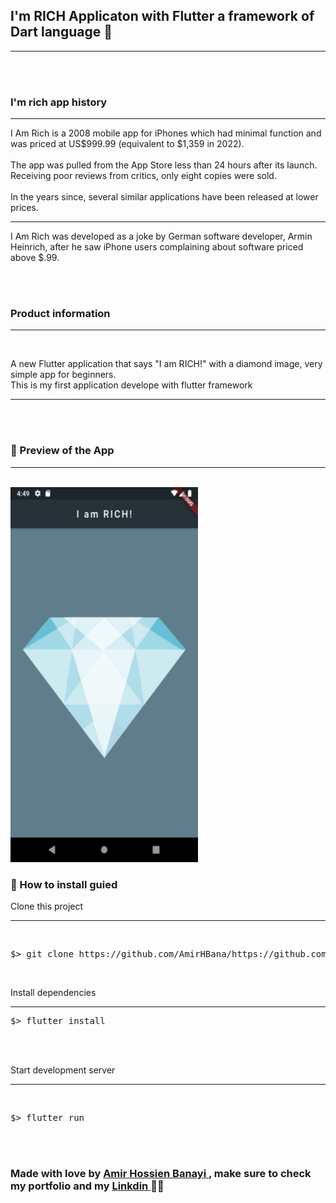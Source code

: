 <h2> I'm <strong> RICH Applicaton </strong> with Flutter a framework of Dart language 💎 </h2>

<hr>

<br><br>
<h3> I'm rich app history </h3>

<hr>

<p> I Am Rich is a 2008 mobile app for iPhones which had minimal function and was priced at US$999.99 (equivalent to $1,359 in 2022).<br><br>
  The app was pulled from the App Store less than 24 hours after its launch. Receiving poor reviews from critics, only eight copies were sold.<br><br>
  In the years since, several similar applications have been released at lower prices.<br>

  <hr>

  I Am Rich was developed as a joke by German software developer, Armin Heinrich, after he saw iPhone users complaining about software priced above $.99.

</p>

<br>
<br>

<h3> Product information </h3>
<hr>
<br>



<p> A new Flutter application that says "I am RICH!" with a diamond image, very simple app for beginners. <br>
    This is my first application develope with flutter framework
</p>

<hr>
<br><br>

<h3> 🚀 Preview of the App </h3>

<hr>
<br>

<img src="https://github.com/AmirHBana/Flutter-application-i-am-rich/blob/main/314195984-7f64b0de-e5a1-40ff-804c-6be30aecf7ac.png" alt="Im rich app" width="300" height="600">

<br>

<h3> 👷 How to install guied </h3>



<p> Clone this project </p>

<hr>

<br>

<div class="highlight highlight-source-shell notranslate position-relative overflow-auto" dir="auto"><pre>$> git clone https://github.com/AmirHBana/https://github.com/AmirHBana/Flutter-application-i-am-rich.git</pre></div>

<br>

<p> Install dependencies </p>

<hr>

<div class="highlight highlight-source-shell notranslate position-relative overflow-auto" dir="auto"><pre>$> flutter install</pre></div>

<br><br>

<p> Start development server </p>

<hr>
<br>

<div class="highlight highlight-source-shell notranslate position-relative overflow-auto" dir="auto"><pre>$> flutter run</pre></div>

<br>

<br>


<h3> <strong> Made with love by <a href="https://github.com/AmirHBana" > Amir Hossien Banayi </a>, make sure to check my portfolio and my <a href="https://www.linkedin.com/in/amirhossien-banayikhalilabad/"> Linkdin </a>  💜🚀 </strong></h3>
